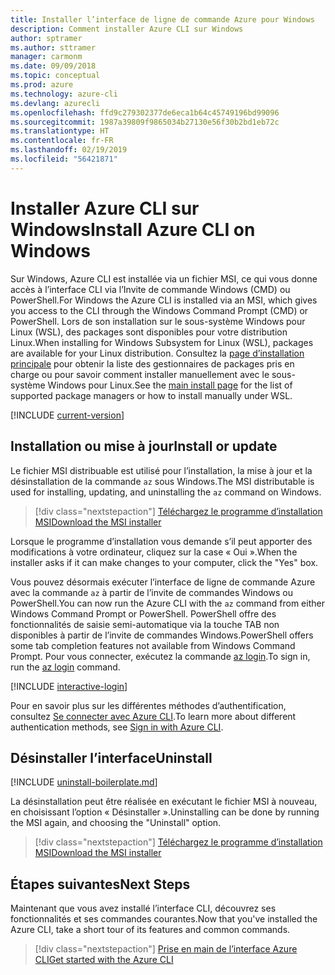 ```yaml
---
title: Installer l’interface de ligne de commande Azure pour Windows
description: Comment installer Azure CLI sur Windows
author: sptramer
ms.author: sttramer
manager: carmonm
ms.date: 09/09/2018
ms.topic: conceptual
ms.prod: azure
ms.technology: azure-cli
ms.devlang: azurecli
ms.openlocfilehash: ffd9c279302377de6eca1b64c45749196bd99096
ms.sourcegitcommit: 1987a39809f9865034b27130e56f30b2bd1eb72c
ms.translationtype: HT
ms.contentlocale: fr-FR
ms.lasthandoff: 02/19/2019
ms.locfileid: "56421871"
---
```

# <a name="install-azure-cli-on-windows"></a><span data-ttu-id="d3c9c-103">Installer Azure CLI sur Windows</span><span class="sxs-lookup"><span data-stu-id="d3c9c-103">Install Azure CLI on Windows</span></span>

<span data-ttu-id="d3c9c-104">Sur Windows, Azure CLI est installée via un fichier MSI, ce qui vous donne accès à l’interface CLI via l’Invite de commande Windows (CMD) ou PowerShell.</span><span class="sxs-lookup"><span data-stu-id="d3c9c-104">For Windows the Azure CLI is installed via an MSI, which gives you access to the CLI through the Windows Command Prompt (CMD) or PowerShell.</span></span>
<span data-ttu-id="d3c9c-105">Lors de son installation sur le sous-système Windows pour Linux (WSL), des packages sont disponibles pour votre distribution Linux.</span><span class="sxs-lookup"><span data-stu-id="d3c9c-105">When installing for Windows Subsystem for Linux (WSL), packages are available for your Linux distribution.</span></span> <span data-ttu-id="d3c9c-106">Consultez la [page d’installation principale](install-azure-cli.md) pour obtenir la liste des gestionnaires de packages pris en charge ou pour savoir comment installer manuellement avec le sous-système Windows pour Linux.</span><span class="sxs-lookup"><span data-stu-id="d3c9c-106">See the [main install page](install-azure-cli.md) for the list of supported package managers or how to install manually under WSL.</span></span>

[!INCLUDE [current-version](includes/current-version.md)]

## <a name="install-or-update"></a><span data-ttu-id="d3c9c-107">Installation ou mise à jour</span><span class="sxs-lookup"><span data-stu-id="d3c9c-107">Install or update</span></span>

<span data-ttu-id="d3c9c-108">Le fichier MSI distribuable est utilisé pour l’installation, la mise à jour et la désinstallation de la commande `az` sous Windows.</span><span class="sxs-lookup"><span data-stu-id="d3c9c-108">The MSI distributable is used for installing, updating, and uninstalling the `az` command on Windows.</span></span>

> [!div class="nextstepaction"]
> [<span data-ttu-id="d3c9c-109">Téléchargez le programme d’installation MSI</span><span class="sxs-lookup"><span data-stu-id="d3c9c-109">Download the MSI installer</span></span>](https://aka.ms/installazurecliwindows)

<span data-ttu-id="d3c9c-110">Lorsque le programme d’installation vous demande s’il peut apporter des modifications à votre ordinateur, cliquez sur la case « Oui ».</span><span class="sxs-lookup"><span data-stu-id="d3c9c-110">When the installer asks if it can make changes to your computer, click the "Yes" box.</span></span>

<span data-ttu-id="d3c9c-111">Vous pouvez désormais exécuter l’interface de ligne de commande Azure avec la commande `az` à partir de l’invite de commandes Windows ou PowerShell.</span><span class="sxs-lookup"><span data-stu-id="d3c9c-111">You can now run the Azure CLI with the `az` command from either Windows Command Prompt or PowerShell.</span></span> <span data-ttu-id="d3c9c-112">PowerShell offre des fonctionnalités de saisie semi-automatique via la touche TAB non disponibles à partir de l’invite de commandes Windows.</span><span class="sxs-lookup"><span data-stu-id="d3c9c-112">PowerShell offers some tab completion features not available from Windows Command Prompt.</span></span> <span data-ttu-id="d3c9c-113">Pour vous connecter, exécutez la commande [az login](/cli/azure/reference-index#az-login).</span><span class="sxs-lookup"><span data-stu-id="d3c9c-113">To sign in, run the [az login](/cli/azure/reference-index#az-login) command.</span></span>

[!INCLUDE [interactive-login](includes/interactive-login.md)]

<span data-ttu-id="d3c9c-114">Pour en savoir plus sur les différentes méthodes d’authentification, consultez [Se connecter avec Azure CLI](authenticate-azure-cli.md).</span><span class="sxs-lookup"><span data-stu-id="d3c9c-114">To learn more about different authentication methods, see [Sign in with Azure CLI](authenticate-azure-cli.md).</span></span>

## <a name="uninstall"></a><span data-ttu-id="d3c9c-115">Désinstaller l’interface</span><span class="sxs-lookup"><span data-stu-id="d3c9c-115">Uninstall</span></span>

[!INCLUDE [uninstall-boilerplate.md](includes/uninstall-boilerplate.md)]

<span data-ttu-id="d3c9c-116">La désinstallation peut être réalisée en exécutant le fichier MSI à nouveau, en choisissant l’option « Désinstaller ».</span><span class="sxs-lookup"><span data-stu-id="d3c9c-116">Uninstalling can be done by running the MSI again, and choosing the "Uninstall" option.</span></span>

> [!div class="nextstepaction"]
> [<span data-ttu-id="d3c9c-117">Téléchargez le programme d’installation MSI</span><span class="sxs-lookup"><span data-stu-id="d3c9c-117">Download the MSI installer</span></span>](https://aka.ms/installazurecliwindows)

## <a name="next-steps"></a><span data-ttu-id="d3c9c-118">Étapes suivantes</span><span class="sxs-lookup"><span data-stu-id="d3c9c-118">Next Steps</span></span>

<span data-ttu-id="d3c9c-119">Maintenant que vous avez installé l’interface CLI, découvrez ses fonctionnalités et ses commandes courantes.</span><span class="sxs-lookup"><span data-stu-id="d3c9c-119">Now that you've installed the Azure CLI, take a short tour of its features and common commands.</span></span>

> [!div class="nextstepaction"]
> [<span data-ttu-id="d3c9c-120">Prise en main de l’interface Azure CLI</span><span class="sxs-lookup"><span data-stu-id="d3c9c-120">Get started with the Azure CLI</span></span>](get-started-with-azure-cli.md)
